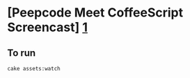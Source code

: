 # [Peepcode Meet CoffeeScript Screencast] [1]

## To run

    cake assets:watch

[1]: https://peepcode.com/products/coffeescript
